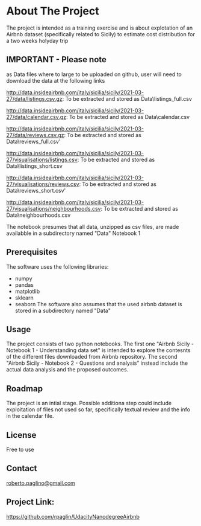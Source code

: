 # About The Project
The project is intended as a training exercise and is about explotation of an Airbnb dataset (specifically related to Sicily) to estimate cost 
distribution for a two weeks holyday trip 

## IMPORTANT - Please note
as Data files where to large to be uploaded on github, user will need to download the data at the following links

http://data.insideairbnb.com/italy/sicilia/sicily/2021-03-27/data/listings.csv.gz: To be extracted and stored as Data\listings_full.csv 

http://data.insideairbnb.com/italy/sicilia/sicily/2021-03-27/data/calendar.csv.gz: To be extracted and stored as Data\calendar.csv 

http://data.insideairbnb.com/italy/sicilia/sicily/2021-03-27/data/reviews.csv.gz: To be extracted and stored as Data\reviews_full.csv'

http://data.insideairbnb.com/italy/sicilia/sicily/2021-03-27/visualisations/listings.csv: To be extracted and stored as Data\listings_short.csv 

http://data.insideairbnb.com/italy/sicilia/sicily/2021-03-27/visualisations/reviews.csv: To be extracted and stored as Data\reviews_short.csv'

http://data.insideairbnb.com/italy/sicilia/sicily/2021-03-27/visualisations/neighbourhoods.csv: To be extracted and stored as Data\neighbourhoods.csv

The notebook presumes that all data, unzipped as csv files, are made availabble in a subdirectory named "Data"
Notebook 1

## Prerequisites

The software uses the following libraries: 
- numpy
- pandas
- matplotlib
- sklearn
- seaborn 
The software also assumes that the used airbnb dataset is stored in a subdirectory named "Data"

## Usage

The project consists of two python notebooks. The first one "Airbnb Sicily - Notebook 1 - Understanding data set" is intended to explore the
contesnts of the different files downloaded from Airbnb repository. The second "Airbnb Sicily - Notebook 2 - Questions and analysis" instead include the actual data analysis and the proposed outcomes.

## Roadmap

The project is an intial stage. Possible additiona step could include exploitation of files not used so far, specifically textual review and the info in the calendar file.

## License

Free to use

## Contact

roberto.paglino@gmail.com

## Project Link: 

https://github.com/rpaglin/UdacityNanodegreeAirbnb
